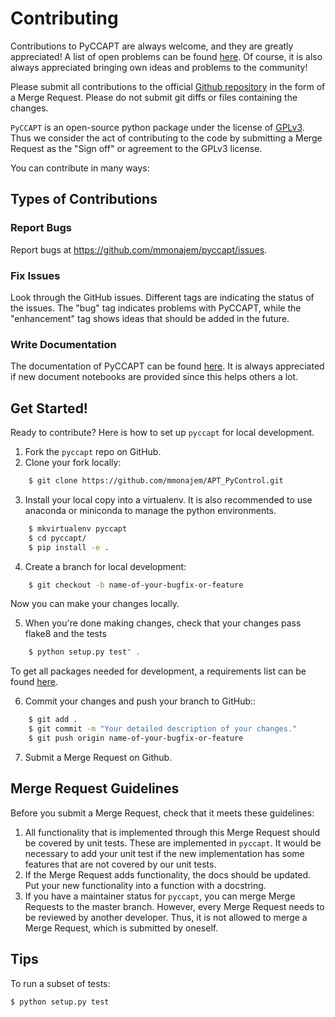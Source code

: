 # Contributing

Contributions to PyCCAPT are always welcome, and they are greatly appreciated!
A list of open problems can be found [here](https://github.com/mmonajem/pyccapt/issues).
Of course, it is also always appreciated bringing own ideas and problems to the community!


Please submit all contributions to the official [Github repository](https://github.com/mmonajem/pyccapt) in the form of a Merge Request. Please do not submit git diffs or files containing the changes.

`PyCCAPT` is an open-source python package under the license of [GPLv3](https://github.com/mmonajem/apt_pycontrol/blob/main/LICENSE). Thus we consider the act of contributing to the code by submitting a Merge Request as the "Sign off" or agreement to the GPLv3 license.

You can contribute in many ways:

## Types of Contributions

### Report Bugs

Report bugs at https://github.com/mmonajem/pyccapt/issues.

### Fix Issues

Look through the GitHub issues. Different tags are indicating the status of the issues.
The "bug" tag indicates problems with PyCCAPT, while the "enhancement" tag shows ideas that should be added in the future.

### Write Documentation

The documentation of PyCCAPT can be found [here](https://github.com/mmonajem/apt_pycontrol/tree/main/docs).
It is always appreciated if new document notebooks are provided
since this helps others a lot.

## Get Started!

Ready to contribute? Here is how to set up `pyccapt` for local development.

1. Fork the `pyccapt` repo on GitHub.
2. Clone your fork locally:
```bash
    $ git clone https://github.com/mmonajem/APT_PyControl.git
```
3. Install your local copy into a virtualenv. It is also recommended to use anaconda or miniconda to manage the python environments.
```bash
    $ mkvirtualenv pyccapt
    $ cd pyccapt/
    $ pip install -e .
```
4. Create a branch for local development:
```bash
    $ git checkout -b name-of-your-bugfix-or-feature
```
   Now you can make your changes locally.

5. When you're done making changes, check that your changes pass flake8 and the
   tests
```bash
    $ python setup.py test" .
```

   To get all packages needed for development, a requirements list can be found [here](https://github.com/mmonajem/pyccapt/blob/main/setup.py).

6. Commit your changes and push your branch to GitHub::
```bash
    $ git add .
    $ git commit -m "Your detailed description of your changes."
    $ git push origin name-of-your-bugfix-or-feature
```
7. Submit a Merge Request on Github.

## Merge Request Guidelines

Before you submit a Merge Request, check that it meets these guidelines:

1. All functionality that is implemented through this Merge Request should be covered by unit tests. These are implemented in `pyccapt`. It would be necessary to add your unit test if the new implementation has some features that are not covered by our unit tests.
2. If the Merge Request adds functionality, the docs should be updated. Put your new functionality into a function with a docstring.
3. If you have a maintainer status for `pyccapt`, you can merge Merge Requests to the master branch. However, every Merge Request needs to be reviewed by another developer. Thus, it is not allowed to merge a Merge Request, which is submitted by oneself.

## Tips

To run a subset of tests:
```bash
$ python setup.py test
```
